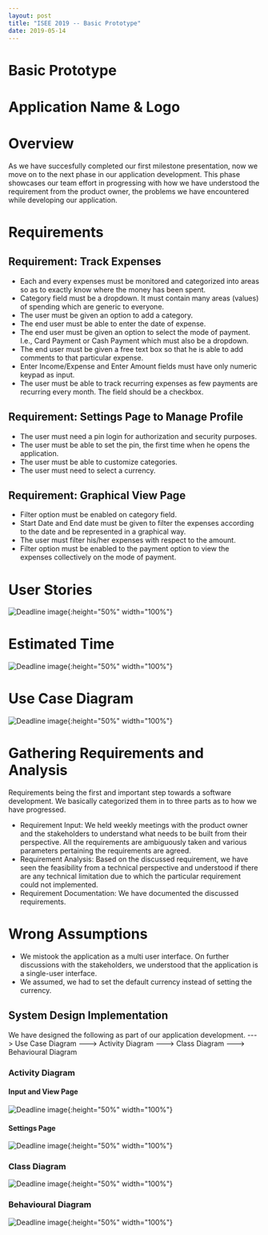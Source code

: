 ```yaml
---
layout: post
title: "ISEE 2019 -- Basic Prototype"
date: 2019-05-14
---
```


# Basic Prototype

# Application Name & Logo

# Overview

As we have succesfully completed our first milestone presentation, now we move on to the next phase in our application development.
This phase showcases our team effort in progressing with how we have understood the requirement from the product owner, the problems we have encountered while developing our application.

# Requirements

## Requirement: Track Expenses
<ul class ="bigger">
  <li>Each and every expenses must be monitored and categorized into areas so as to exactly know where the money has been spent.</li>
  <li>Category field must be a dropdown. It must contain many areas (values) of spending which are generic to everyone. </li>
  <li>The user must be given an option to add a category.</li>
  <li>The end user must be able to enter the date of expense.</li>
  <li>The end user must be given an option to select the mode of payment. I.e., Card Payment or Cash Payment which must also be a dropdown.</li>
  <li>The end user must be given a free text box so that he is able to add comments to that particular expense.</li>
  <li>Enter Income/Expense and Enter Amount fields must have only numeric keypad as input.</li>
  <li>The user must be able to track recurring expenses as few payments are recurring every month. The field should be a checkbox.</li>
</ul>

## Requirement: Settings Page to Manage Profile
<ul>
  <li>The user must need a pin login for authorization and security purposes.</li>
  <li>The user must be able to set the pin, the first time when he opens the application.</li>
  <li>The user must be able to customize categories.</li>
  <li>The user must need to select a currency.</li>
 </ul>
 
 ## Requirement: Graphical View Page
 <ul>
  <li>Filter option must be enabled on category field.</li>
  <li>Start Date and End date must be given to filter the expenses according to the date and be represented in a graphical way.</li>
  <li>The user must filter his/her expenses with respect to the amount.</li>
  <li>Filter option must be enabled to the payment option to view the expenses collectively on the mode of payment.</li>
</ul>

# User Stories

![Deadline image]({{site.baseurl}}/images/Userstories2.png "User Stories"){:height="50%" width="100%"}

# Estimated Time

![Deadline image]({{site.baseurl}}/images/EstimatedTime.png "Estimated Time"){:height="50%" width="100%"}

# Use Case Diagram

![Deadline image]({{site.baseurl}}/images/Usecase.png "User Stories"){:height="50%" width="100%"}

# Gathering Requirements and Analysis

Requirements being the first and important step towards a software development. We basically categorized them in to three parts as to how we have progressed.

<ul>
  <li>Requirement Input: We held weekly meetings with the product owner and the stakeholders to understand what needs to be built from their perspective. All the requirements are ambiguously taken and various parameters pertaining the requirements are agreed.</li>
 <li>Requirement Analysis: Based on the discussed requirement, we have seen the feasibility from a technical perspective and understood if there are any technical limitation due to which the particular requirement could not implemented.</li>
 <li>Requirement Documentation: We have documented the discussed requirements. </li>
</ul>

# Wrong Assumptions
<ul>
 <li>We mistook the application as a multi user interface. On further discussions with the stakeholders, we understood that the application is a single-user interface.</li>
 <li>We assumed, we had to set the default currency instead of setting the currency.</li>
</ul>


## System Design Implementation

We have designed the following as part of our application development.
      ---> Use Case Diagram
      ---> Activity Diagram
      ---> Class Diagram
      ---> Behavioural Diagram



### Activity Diagram

#### Input and View Page

![Deadline image]({{site.baseurl}}/images/ActivityDiagram1.png "User Stories"){:height="50%" width="100%"}

#### Settings Page

![Deadline image]({{site.baseurl}}/images/ActivityDiagram2.png "User Stories"){:height="50%" width="100%"}

### Class Diagram

![Deadline image]({{site.baseurl}}/images/Classdiagram.png "User Stories"){:height="50%" width="100%"}

### Behavioural Diagram

![Deadline image]({{site.baseurl}}/images/Behaviouraldiagram.png "User Stories"){:height="50%" width="100%"}
